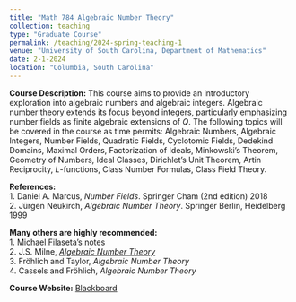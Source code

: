 ```yaml
---
title: "Math 784 Algebraic Number Theory"
collection: teaching
type: "Graduate Course"
permalink: /teaching/2024-spring-teaching-1
venue: "University of South Carolina, Department of Mathematics"
date: 2-1-2024
location: "Columbia, South Carolina"
---
```


**Course Description:** This course aims to provide an introductory exploration into algebraic numbers and algebraic integers. Algebraic number theory extends its focus beyond integers, particularly emphasizing number fields as finite algebraic extensions of *Q*. The following topics will be covered in the course as time permits:  Algebraic Numbers, Algebraic Integers, Number Fields, Quadratic Fields, Cyclotomic Fields, Dedekind Domains, Maximal Orders, Factorization of Ideals, Minkowski’s Theorem, Geometry of Numbers, Ideal Classes, Dirichlet’s Unit Theorem, Artin Reciprocity, *L*-functions, Class Number Formulas,  Class Field Theory.


**References:**<br>
                     1. Daniel A. Marcus, *Number Fields*. Springer Cham (2nd edition) 2018 <br>
                     2. Jürgen Neukirch, *Algebraic Number Theory*. Springer Berlin, Heidelberg 1999

**Many others are highly recommended:**<br>
                                              1. [Michael Filaseta’s notes](http://www.math.sc.edu/~filaseta/gradcourses/TheMath784Notes.pdf) <br>
                                              2. J.S. Milne, [*Algebraic Number Theory*](https://www.jmilne.org/math/CourseNotes/ANT.pdf) <br>
                                              3. Fröhlich and Taylor, *Algebraic Number Theory* <br>
                                              4. Cassels and Fröhlich, *Algebraic Number Theory*

**Course Website:** [Blackboard](https://blackboard.sc.edu/ultra/courses/_1246159_1/outline)


<!--
Heading 1
======

Nonvanishing of Hecke *L*-functions <br><br>

**Link:** [https://www.math.tamu.edu/undergraduate/research/REU/](https://www.math.tamu.edu/undergraduate/research/REU/)

Heading 2
======

Heading 3
======
-->






